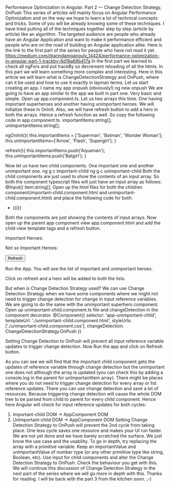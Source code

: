 Performance Optimization in Angular. Part 2 — Change Detection Strategy, OnPush
This series of articles will mainly focus on Angular Performance Optimization and on the way we hope to learn a lot of technical concepts and tricks. Some of you will be already knowing some of these techniques. I have tried putting all of the techniques together step by step (article by article) like an algorithm. The targeted audience are people who already have an Angular Application and want to make it performance efficient and people who are on the road of building an Angular application alike.
Here is the link to the first part of the series for people who have not read it yet.
https://medium.com/@arindamganguly_14424/performance-optimization-in-angular-part-1-trackby-6d18a68b417a
In the first part we learned to check all ngFors and put trackBy so decrement reloading of all the htmls.
In this part we will learn something more complex and interesting.
Here in this article we will learn what is ChangeDetectionStrategy and OnPush, where can it be used and how to use it exactly in layman terms.
Let us start creating an app. I name my app onpush (obviously!)
ng new onpush
We are going to have an app similar to the app we built in part one. Very basic and simple. Open up app.component.ts. Let us two arrays this time. One having important superheroes and another having unimportant heroes. We will initialize these in OnInit. Also, we will have refresh button to add a hero in both the arrays. Hence a refresh function as well. So copy the following code in app.component.ts.
importantItems:string[];
  unImportantItems:string[];

  ngOnInit(){
    this.importantItems = ['Superman', 'Batman', 'Wonder Woman'];
    this.unImportantItems=['Arrow', 'Flash', 'Supergirl'];
  }

  refresh(){
    this.importantItems.push('Aquaman');
    this.unImportantItems.push('Batgirl');
  }

Now let us have two child components. One important one and another unimportant one.
ng g c important-child
ng g c unimportant-child
Both the child components are just used to show the contents of an input array. So both the component typescript files will just have an input array as follows:
@Input() item:string[];
Open up the html files for both the children component(important-child.component.html and unimportant-child.component.html) and place the following code for both:
<ul>
  <li *ngFor="let i of items">
    {{i}}
  </li>
</ul>
Both the components are just showing the contents of input arrays.
Now open up the parent app component view app.component.html and add the child view template tags and a refresh button.
<p>
  Important Heroes:
  <app-important-child [items]="importantItems"></app-important-child>
</p>
<p>
  Not so Important Heroes:
  <app-unimportant-child [items]="unImportantItems"></app-unimportant-child> 
</p>
<button (click)="refresh()">Refresh</button>

Run the App. You will see the list of important and unimportant heroes. 
 
Click on refresh and a hero will be added to both the lists.
 
But when is Change Detection Strategy used? We can use Change Detection Strategy when we have some components where we might not need to trigger change detection for change in input reference variables. We are going to do the same with the unimportant superhero component.
Open up unimportant-child.component.ts file and changeDetection in the component decorator.
@Component({
  selector: 'app-unimportant-child',
  templateUrl: './unimportant-child.component.html',
  styleUrls: ['./unimportant-child.component.css'],
  changeDetection: ChangeDetectionStrategy.OnPush
})

Setting Change Detection to OnPush will prevent all input reference variable updates to trigger change detection.
Now Run the app and click on Refresh button.
 
As you can see we will find that the important child component gets the updates of reference variable through change detection but the unimportant one does not although the array is updated (you can check this by adding a console.log in the parent for unImportantItem array).
There might be places where you do not need to trigger change detection for every array or list reference updates. There you can use change detection and save a lot of resources. Because triggering change detection will cause the whole DOM tree to be parsed from child to parent for every child component. Hence here Angular will check for input reference updates for both cycles:
1.	Important-child DOM -> AppComponent DOM
2.	UnImportant-child DOM -> AppComponent DOM
Setting Change Detection Strategy to OnPush will prevent the 2nd cycle from taking place. One less cycle saves one resource and makes your UI run faster.
We are not yet done and we have barely scratched the surface. We just know the use case and the usability. 
To go in depth, try replacing the array with a primitive variable. Keep an importantValue and unImportantValue of number type (or any other primitive type like string, Boolean, etc). Use input for child components and alter the Change Detection Strategy to OnPush. Check the behaviour you get with this. 
We will continue this discussion of Change Detection Strategy in the next part of the series where we will go more in depth with this.
Thanks for reading.
I will be back with the part 3 from the kitchen soon. ;-)




